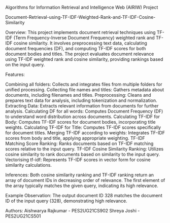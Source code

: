 Algorithms for Information Retrieval and Intelligence Web (AIRIW) Project

Document-Retrieval-using-TF-IDF-Weighted-Rank-and-TF-IDF-Cosine-Similarity


Overview:
This project implements document retrieval techniques using TF-IDF (Term Frequency-Inverse Document Frequency) weighted rank and TF-IDF cosine similarity. It involves preprocessing text data, calculating document frequencies (DF), and computing TF-IDF scores for both document bodies and titles. The project evaluates document relevance using TF-IDF weighted rank and cosine similarity, providing rankings based on the input query.

Features:

Combining all folders: Collects and integrates files from multiple folders for unified processing.
Collecting file names and titles: Gathers metadata about documents, including filenames and titles.
Preprocessing: Cleans and prepares text data for analysis, including tokenization and normalization.
Extracting Data: Extracts relevant information from documents for further analysis.
Calculating DF for all words: Computes Document Frequency (DF) to understand word distribution across documents.
Calculating TF-IDF for Body: Computes TF-IDF scores for document bodies, incorporating title weights.
Calculating TF-IDF for Title: Computes TF-IDF scores specifically for document titles.
Merging TF-IDF according to weights: Integrates TF-IDF scores from body and title, applying appropriate weighting.
TF-IDF Matching Score Ranking: Ranks documents based on TF-IDF matching scores relative to the input query.
TF-IDF Cosine Similarity Ranking: Utilizes cosine similarity to rank documents based on similarity to the input query.
Vectorising tf-idf: Represents TF-IDF scores in vector form for cosine similarity calculations.

Inferences:
Both cosine similarity ranking and TF-IDF ranking return an array of document IDs in decreasing order of relevance. The first element of the array typically matches the given query, indicating its high relevance.

Example Observation:
The output document ID 328 matches the document ID of the input query (328), demonstrating high relevance.

Authors:
Aishwarya Rajkumar - PES2UG21CS902
Shreya Joshi - PES2UG21CS501
